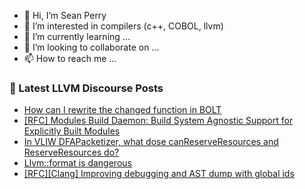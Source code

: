 - 👋 Hi, I’m Sean Perry
- 👀 I’m interested in compilers (c++, COBOL, llvm)
- 🌱 I’m currently learning ...
- 💞️ I’m looking to collaborate on ...
- 📫 How to reach me ...

<!---
s66perry/s66perry is a ✨ special ✨ repository because its `README.md` (this file) appears on your GitHub profile.
You can click the Preview link to take a look at your changes.
--->
### 📕 Latest LLVM Discourse Posts

<!-- DISCOURSE-LLVM:START -->
- [How can I rewrite the changed function in BOLT](https://discourse.llvm.org/t/how-can-i-rewrite-the-changed-function-in-bolt/72002#post_1)
- [[RFC] Modules Build Daemon: Build System Agnostic Support for Explicitly Built Modules](https://discourse.llvm.org/t/rfc-modules-build-daemon-build-system-agnostic-support-for-explicitly-built-modules/71524?page=3#post_53)
- [In VLIW DFAPacketizer, what dose canReserveResources and ReserveResources do?](https://discourse.llvm.org/t/in-vliw-dfapacketizer-what-dose-canreserveresources-and-reserveresources-do/72001#post_1)
- [Llvm::format is dangerous](https://discourse.llvm.org/t/llvm-format-is-dangerous/71994#post_4)
- [[RFC][Clang] Improving debugging and AST dump with global ids](https://discourse.llvm.org/t/rfc-clang-improving-debugging-and-ast-dump-with-global-ids/71988#post_9)
<!-- DISCOURSE-LLVM:END -->

